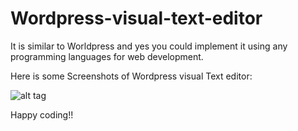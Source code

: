 Wordpress-visual-text-editor
============================

It is similar to Worldpress and yes you could implement it using any programming languages for web development.

Here is some Screenshots of Wordpress visual Text editor:

![alt tag](http://i.stack.imgur.com/b8nAT.png)


Happy coding!!
